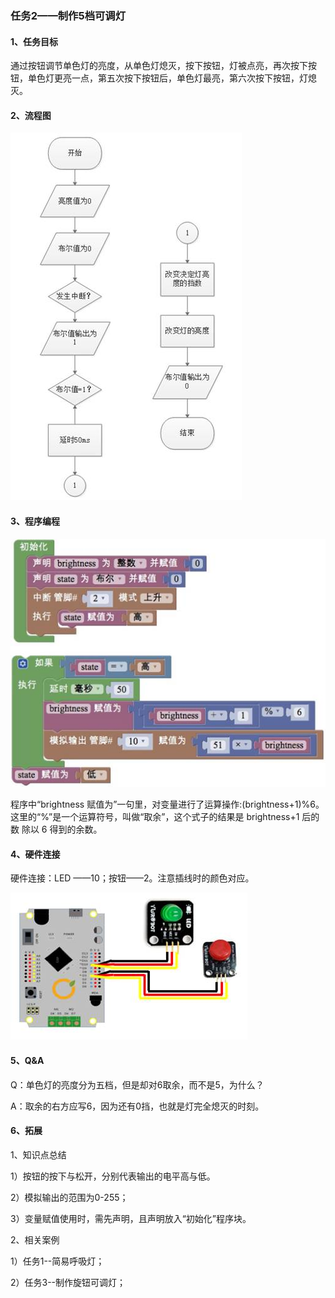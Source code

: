 ### 任务2——制作5档可调灯

#### 1、任务目标

通过按钮调节单色灯的亮度，从单色灯熄灭，按下按钮，灯被点亮，再次按下按钮，单色灯更亮一点，第五次按下按钮后，单色灯最亮，第六次按下按钮，灯熄灭。

#### 2、流程图

![图3.5-7](/assets/image257.jpg)


#### 3、程序编程

![图3.5-8](/assets/image259.jpg)



程序中“brightness 赋值为”一句里，对变量进行了运算操作:(brightness+1)%6。这里的“%”是一个运算符号，叫做“取余”，这个式子的结果是 brightness+1 后的数 除以 6 得到的余数。

#### 4、硬件连接

硬件连接：LED ——10；按钮——2。注意插线时的颜色对应。

![图3.5-9](/assets/image261.jpg)



#### 5、Q&A

Q：单色灯的亮度分为五档，但是却对6取余，而不是5，为什么？

A：取余的右方应写6，因为还有0挡，也就是灯完全熄灭的时刻。

#### 6、拓展

1、知识点总结

1）按钮的按下与松开，分别代表输出的电平高与低。

2）模拟输出的范围为0-255；

3）变量赋值使用时，需先声明，且声明放入“初始化”程序块。

2、相关案例

1）任务1--简易呼吸灯；

2）任务3--制作旋钮可调灯；